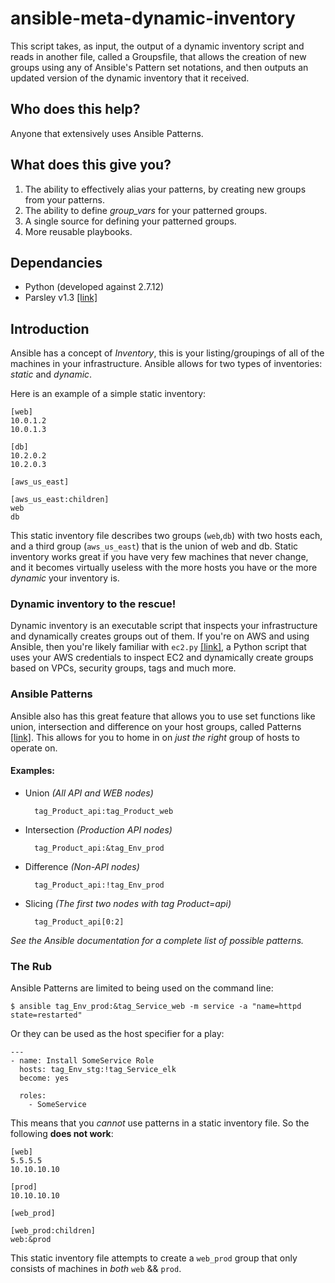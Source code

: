 # ansible-meta-dynamic-inventory

This script takes, as input, the output of a dynamic inventory script and reads in another file, called a Groupsfile, that allows the creation of new groups using any of Ansible's Pattern set notations, and then outputs an updated version of the dynamic inventory that it received.

## Who does this help?
Anyone that extensively uses Ansible Patterns.

## What does this give you?

1. The ability to effectively alias your patterns, by creating new groups from your patterns.
2. The ability to define _group_vars_ for your patterned groups.
3. A single source for defining your patterned groups.
4. More reusable playbooks.

## Dependancies

- Python (developed against 2.7.12)
- Parsley v1.3 [[link]](https://pypi.python.org/pypi/Parsley)

## Introduction

Ansible has a concept of _Inventory_, this is your listing/groupings of all of the machines in your infrastructure. Ansible allows for two types of inventories: _static_ and _dynamic_.

Here is an example of a simple static inventory:

```
[web]
10.0.1.2
10.0.1.3

[db]
10.2.0.2
10.2.0.3

[aws_us_east]

[aws_us_east:children]
web
db
```

This static inventory file describes two groups (`web`,`db`) with two hosts each, and a third group (`aws_us_east`) that is the union of web and db.  Static inventory works great if you have very few machines that never change, and it becomes virtually useless with the more hosts you have or the more _dynamic_ your inventory is.

### Dynamic inventory to the rescue!

Dynamic inventory is an executable script that inspects your infrastructure and dynamically creates groups out of them. If you're on AWS and using Ansible, then you're likely familiar with `ec2.py` [[link]](https://raw.githubusercontent.com/ansible/ansible/stable-1.9/plugins/inventory/ec2.py), a Python script that uses your AWS credentials to inspect EC2 and dynamically create groups based on VPCs, security groups, tags and much more.

### Ansible Patterns

Ansible also has this great feature that allows you to use set functions like union, intersection and difference on your host groups, called Patterns [[link]](http://docs.ansible.com/ansible/intro_patterns.html).  This allows for you to home in on _just the right_ group of hosts to operate on.

#### Examples:
- Union *(All API and WEB nodes)*

		tag_Product_api:tag_Product_web

- Intersection *(Production API nodes)*

		tag_Product_api:&tag_Env_prod

- Difference *(Non-API nodes)*

		tag_Product_api:!tag_Env_prod

- Slicing *(The first two nodes with tag Product=api)*

		tag_Product_api[0:2]

*See the Ansible documentation for a complete list of possible patterns.*

### The Rub

Ansible Patterns are limited to being used on the command line:

```
$ ansible tag_Env_prod:&tag_Service_web -m service -a "name=httpd state=restarted"
```

Or they can be used as the host specifier for a play:

```
---
- name: Install SomeService Role
  hosts: tag_Env_stg:!tag_Service_elk
  become: yes

  roles:
    - SomeService
```

This means that you _cannot_ use patterns in a static inventory file.  So the following **does not work**:

```
[web]
5.5.5.5
10.10.10.10

[prod]
10.10.10.10

[web_prod]

[web_prod:children]
web:&prod
```
This static inventory file attempts to create a `web_prod` group that only consists of machines in _both_ `web` && `prod`.


